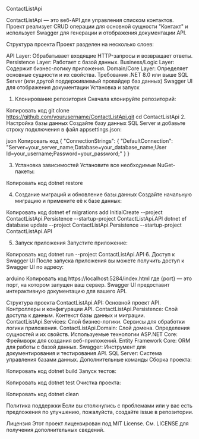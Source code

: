 ContactListApi

ContactListApi — это веб-API для управления списком контактов. Проект реализует CRUD операции для основной сущности "Контакт" и использует Swagger для генерации и отображения документации API.

Структура проекта
Проект разделен на несколько слоев:

API Layer: Обрабатывает входящие HTTP-запросы и возвращает ответы.
Persistence Layer: Работает с базой данных.
Business/Logic Layer: Содержит бизнес-логику приложения.
Domain/Core Layer: Определяет основные сущности и их свойства.
Требования
.NET 8.0 или выше
SQL Server (или другой поддерживаемый провайдер баз данных)
Swagger UI для отображения документации
Установка и запуск
1. Клонирование репозитория
Сначала клонируйте репозиторий:

Копировать код
git clone https://github.com/yourusername/ContactListApi.git
cd ContactListApi
2. Настройка базы данных
Создайте базу данных SQL Server и добавьте строку подключения в файл appsettings.json:

json
Копировать код
{
  "ConnectionStrings": {
    "DefaultConnection": "Server=your_server_name;Database=your_database_name;User Id=your_username;Password=your_password;"
  }
}

3. Установка зависимостей
Установите все необходимые NuGet-пакеты:

Копировать код
dotnet restore

4. Создание миграций и обновление базы данных
Создайте начальную миграцию и примените её к базе данных:

Копировать код
dotnet ef migrations add InitialCreate --project ContactListApi.Persistence --startup-project ContactListApi.API
dotnet ef database update --project ContactListApi.Persistence --startup-project ContactListApi.API

5. Запуск приложения
Запустите приложение:

Копировать код
dotnet run --project ContactListApi.API
6. Доступ к Swagger UI
После запуска приложения вы можете получить доступ к Swagger UI по адресу:

arduino
Копировать код
https://localhost:5284/index.html
где {port} — это порт, на котором запущен ваш сервер. Swagger UI предоставит интерактивную документацию для вашего API.

Структура проекта
ContactListApi.API: Основной проект API.
Контроллеры и конфигурации API.
ContactListApi.Persistence: Слой доступа к данным.
Контекст базы данных и миграции.
ContactListApi.Services: Слой бизнес-логики.
Сервисы для обработки логики приложения.
ContactListApi.Domain: Слой домена.
Определения сущностей и их свойств.
Используемые технологии
ASP.NET Core: Фреймворк для создания веб-приложений.
Entity Framework Core: ORM для работы с базой данных.
Swagger: Инструмент для документирования и тестирования API.
SQL Server: Система управления базами данных.
Дополнительные команды
Сборка проекта:

Копировать код
dotnet build
Запуск тестов:

Копировать код
dotnet test
Очистка проекта:

Копировать код
dotnet clean

Политика поддержки
Если вы столкнулись с проблемами или у вас есть предложения по улучшению, пожалуйста, создайте issue в репозитории.

Лицензия
Этот проект лицензирован под MIT License. См. LICENSE для получения дополнительных сведений.